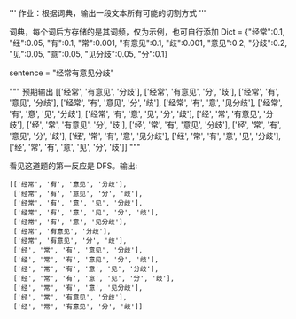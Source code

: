 ''' 作业：根据词典，输出一段文本所有可能的切割方式 '''

词典，每个词后方存储的是其词频，仅为示例，也可自行添加 Dict = {"经常":0.1, "经":0.05, "有":0.1, "常":0.001, "有意见":0.1, "歧":0.001, "意见":0.2, "分歧":0.2, "见":0.05, "意":0.05, "见分歧":0.05, "分":0.1}

sentence = "经常有意见分歧"

""" 预期输出 [['经常', '有意见', '分歧'], ['经常', '有意见', '分', '歧'], ['经常', '有', '意见', '分歧'], ['经常', '有', '意见', '分', '歧'], ['经常', '有', '意', '见分歧'], ['经常', '有', '意', '见', '分歧'], ['经常', '有', '意', '见', '分', '歧'], ['经', '常', '有意见', '分歧'], ['经', '常', '有意见', '分', '歧'], ['经', '常', '有', '意见', '分歧'], ['经', '常', '有', '意见', '分', '歧'], ['经', '常', '有', '意', '见分歧'], ['经', '常', '有', '意', '见', '分歧'], ['经', '常', '有', '意', '见', '分', '歧']] """

看见这道题的第一反应是 DFS。输出:

```commandline
[['经常', '有', '意见', '分歧'],
 ['经常', '有', '意见', '分', '歧'],
 ['经常', '有', '意', '见', '分歧'],
 ['经常', '有', '意', '见', '分', '歧'],
 ['经常', '有', '意', '见分歧'],
 ['经常', '有意见', '分歧'],
 ['经常', '有意见', '分', '歧'],
 ['经', '常', '有', '意见', '分歧'],
 ['经', '常', '有', '意见', '分', '歧'],
 ['经', '常', '有', '意', '见', '分歧'],
 ['经', '常', '有', '意', '见', '分', '歧'],
 ['经', '常', '有', '意', '见分歧'],
 ['经', '常', '有意见', '分歧'],
 ['经', '常', '有意见', '分', '歧']]
```